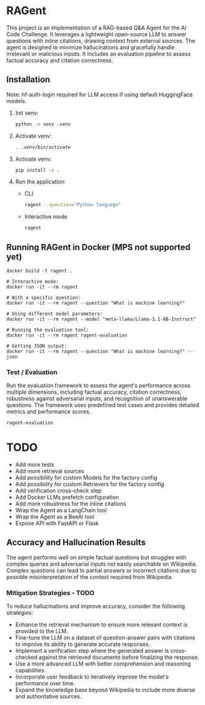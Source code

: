 # RAGent

This project is an implementation of a RAG-based Q&A Agent for the AI Code Challenge.
It leverages a lightweight open-source LLM to answer questions with inline citations, drawing context from external
sources.
The agent is designed to minimize hallucinations and gracefully handle irrelevant or malicious inputs.
It includes an evaluation pipeline to assess factual accuracy and citation correctness.

## Installation

Note: hf-auth-login required for LLM access if using default HuggingFace models.

1. Init venv:

    ```bash
    python -m venv .venv
    ```

2. Activate venv:

    ```bash
    . .venv/bin/activate
    ```

3. Activate venv:

    ```sh
    pip install -e .
    ```

4. Run the application:
    - CLI
      ```sh
      ragent --question="Python language"
      ```
    - Interactive mode
      ```sh
      ragent
      ```

## Running RAGent in Docker (MPS not supported yet)

```
docker build -t ragent .

# Interactive mode:
docker run -it --rm ragent

# With a specific question:
docker run -it --rm ragent --question "What is machine learning?"

# Using different model parameters:
docker run -it --rm ragent --model "meta-llama/Llama-3.1-8B-Instruct"

# Running the evaluation tool:
docker run -it --rm ragent ragent-evaluation

# Getting JSON output:
docker run -it --rm ragent --question "What is machine learning?" --json
```

### Test / Evaluation

Run the evaluation framework to assess the agent's performance across multiple dimensions, including factual accuracy,
citation correctness, robustness against adversarial inputs, and recognition of unanswerable questions.
The framework uses predefined test cases and provides detailed metrics and performance scores.

```sh
ragent-evaluation
```

# TODO

- Add more tests
- Add more retrieval sources
- Add possibility for custom Models for the factory config
- Add possibility for custom Retrievers for the factory config
- Add verification cross-check step
- Add Docker LLMs prefetch configuration
- Add more robustness for the inline citations
- Wrap the Agent as a LangChain tool
- Wrap the Agent as a BeeAI tool
- Expose API with FastAPI or Flask

## Accuracy and Hallucination Results

The agent performs well on simple factual questions but struggles with complex queries and adversarial inputs not easily
searchable on Wikipedia.
Complex questions can lead to partial answers or incorrect citations due to possible misinterpretation of the context
required from Wikipedia.

### Mitigation Strategies - TODO

To reduce hallucinations and improve accuracy, consider the following strategies:

- Enhance the retrieval mechanism to ensure more relevant context is provided to the LLM.
- Fine-tune the LLM on a dataset of question-answer pairs with citations to improve its ability to generate accurate
  responses.
- Implement a verification step where the generated answer is cross-checked against the retrieved documents before
  finalizing the response.
- Use a more advanced LLM with better comprehension and reasoning capabilities.
- Incorporate user feedback to iteratively improve the model's performance over time.
- Expand the knowledge base beyond Wikipedia to include more diverse and authoritative sources.

